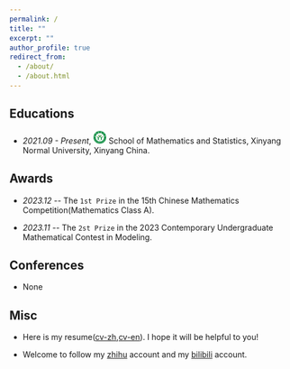 ```yaml
---
permalink: /
title: ""
excerpt: ""
author_profile: true
redirect_from: 
  - /about/
  - /about.html
---
```


<h2 id='educations'> Educations </h2>

<!-- 
- *2025.09 - Present*, <a href="https://www.sdu.edu.cn/"><img class="svg" src="/images/SDU_logo.svg" width="23pt"></a> School of Mathematics, Shandong University, Jinan China. 
- *2021.09 - 2025.07*, <a href="https://www.xynu.edu.cn/"><img class="svg" src="/images/XYNU_logo.svg" width="23pt"></a> School of Mathematics and Statistics, Xinyang Normal University, Xinyang China. 
  -->

- *2021.09 - Present*, <a href="https://www.xynu.edu.cn/"><img class="svg" src="/images/XYNU_logo.svg" width="23pt"></a> School of Mathematics and Statistics, Xinyang Normal University, Xinyang China. 

<h2 id='haa'> Awards </h2>

- *2023.12* -- The `1st Prize` in the 15th Chinese Mathematics Competition(Mathematics Class A).

- *2023.11* -- The `2st Prize` in the 2023 Contemporary Undergraduate Mathematical Contest in Modeling.

<h2 id='conferences'> Conferences </h2>

- None

<h2 id='misc'> Misc </h2>

- Here is my resume([cv-zh](/ref/cv.pdf),[cv-en](/ref/cv-en.pdf)). I hope it will be helpful to you!

- Welcome to follow my [zhihu](https://www.zhihu.com/people/truth-26-44) account and my [bilibili](https://space.bilibili.com/516695104?spm_id_from=333.788.0.0) account.

